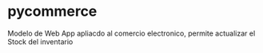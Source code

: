 # pycommerce
Modelo de Web App apliacdo al comercio electronico, permite actualizar el Stock del inventario 
